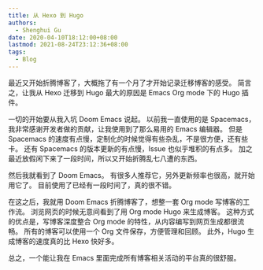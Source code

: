```yaml
---
title: 从 Hexo 到 Hugo
authors:
  - Shenghui Gu
date: 2020-04-10T18:12:00+08:00
lastmod: 2021-08-24T23:12:36+08:00
tags:
  - Blog
---
```


最近又开始折腾博客了，大概拖了有一个月了才开始记录迁移博客的感受。
简言之，让我从 Hexo 迁移到 Hugo 最大的原因是 Emacs Org mode 下的 Hugo 插件。

<!-- more -->

一切的开始要从我入坑 Doom Emacs 说起。
以前我一直使用的是 Spacemacs，我非常感谢开发者做的贡献，让我使用到了那么易用的 Emacs 编辑器。
但是 Spacemacs 的速度有点慢，定制化的时候觉得有些杂乱，不是很方便，还有些卡。
还有 Spacemacs 的版本更新的有点慢，Issue 也似乎堆积的有点多。
加之最近放假闲下来了一段时间，所以又开始折腾乱七八遭的东西。

然后我就看到了 Doom Emacs。
有很多人推荐它，另外更新频率也很高，就开始用它了。
目前使用了已经有一段时间了，真的很不错。

在这之后，我就用 Doom Emacs 折腾博客了，想整一套 Org mode 写博客的工作流。
浏览网页的时候无意间看到了用 Org mode Hugo 来生成博客。
这种方式的优点是，写博客深度整合 Org mode 的特性，从内容编写到网页生成都很流畅。
所有的博客可以使用一个 Org 文件保存，方便管理和回顾。
此外，Hugo 生成博客的速度真的比 Hexo 快好多。

总之，一个能让我在 Emacs 里面完成所有博客相关活动的平台真的很舒服。
